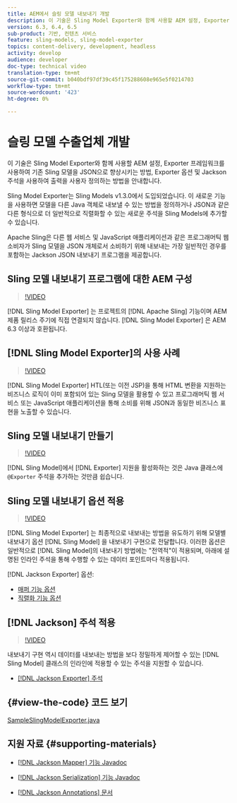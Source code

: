 ```yaml
---
title: AEM에서 슬링 모델 내보내기 개발
description: 이 기술은 Sling Model Exporter와 함께 사용할 AEM 설정, Exporter 프레임워크를 사용하여 기존 Sling 모델을 JSON으로 향상시키는 방법, Exporter 옵션 및 Jackson 주석을 사용하여 출력을 사용자 정의하는 방법을 안내합니다.
version: 6.3, 6.4, 6.5
sub-product: 기반, 컨텐츠 서비스
feature: sling-models, sling-model-exporter
topics: content-delivery, development, headless
activity: develop
audience: developer
doc-type: technical video
translation-type: tm+mt
source-git-commit: b040bdf97df39c45f175288608e965e5f0214703
workflow-type: tm+mt
source-wordcount: '423'
ht-degree: 0%

---
```



# 슬링 모델 수출업체 개발

이 기술은 Sling Model Exporter와 함께 사용할 AEM 설정, Exporter 프레임워크를 사용하여 기존 Sling 모델을 JSON으로 향상시키는 방법, Exporter 옵션 및 Jackson 주석을 사용하여 출력을 사용자 정의하는 방법을 안내합니다.

Sling Model Exporter는 Sling Models v1.3.0에서 도입되었습니다. 이 새로운 기능을 사용하면 모델을 다른 Java 객체로 내보낼 수 있는 방법을 정의하거나 JSON과 같은 다른 형식으로 더 일반적으로 직렬화할 수 있는 새로운 주석을 Sling Models에 추가할 수 있습니다.

Apache Sling은 다른 웹 서비스 및 JavaScript 애플리케이션과 같은 프로그래머틱 웹 소비자가 Sling 모델을 JSON 개체로서 소비하기 위해 내보내는 가장 일반적인 경우를 포함하는 Jackson JSON 내보내기 프로그램을 제공합니다.

## Sling 모델 내보내기 프로그램에 대한 AEM 구성

>[!VIDEO](https://video.tv.adobe.com/v/16862/?quality=12&learn=on)

[!DNL Sling Model Exporter] 는 프로젝트의  [!DNL Apache Sling] 기능이며 AEM 제품 릴리스 주기에 직접 연결되지 않습니다. [!DNL Sling Model Exporter] 은 AEM 6.3 이상과 호환됩니다.

## [!DNL Sling Model Exporter]의 사용 사례

>[!VIDEO](https://video.tv.adobe.com/v/16863/?quality=12&learn=on)

[!DNL Sling Model Exporter] HTL(또는 이전 JSP)을 통해 HTML 변환을 지원하는 비즈니스 로직이 이미 포함되어 있는 Sling 모델을 활용할 수 있고 프로그래머틱 웹 서비스 또는 JavaScript 애플리케이션을 통해 소비를 위해 JSON과 동일한 비즈니스 표현을 노출할 수 있습니다.

## Sling 모델 내보내기 만들기

>[!VIDEO](https://video.tv.adobe.com/v/16864/?quality=12&learn=on)

[!DNL Sling Model]에서 [!DNL Exporter] 지원을 활성화하는 것은 Java 클래스에 `@Exporter` 주석을 추가하는 것만큼 쉽습니다.

## Sling 모델 내보내기 옵션 적용

>[!VIDEO](https://video.tv.adobe.com/v/16865/?quality=12&learn=on)

[!DNL Sling Model Exporter] 는 최종적으로 내보내는 방법을 유도하기 위해 모델별 내보내기 옵션 [!DNL Sling Model] 을 내보내기 구현으로 전달합니다. 이러한 옵션은 일반적으로 [!DNL Sling Model]의 내보내기 방법에는 &quot;전역적&quot;이 적용되며, 아래에 설명된 인라인 주석을 통해 수행할 수 있는 데이터 포인트마다 적용됩니다.

[!DNL Jackson Exporter] 옵션:

* [매퍼 기능 옵션](https://static.javadoc.io/com.fasterxml.jackson.core/jackson-databind/2.8.5/com/fasterxml/jackson/databind/MapperFeature.html)
* [직렬화 기능 옵션](https://static.javadoc.io/com.fasterxml.jackson.core/jackson-databind/2.8.5/com/fasterxml/jackson/databind/SerializationFeature.html)

## [!DNL Jackson] 주석 적용

>[!VIDEO](https://video.tv.adobe.com/v/16866/?quality=12&learn=on)

내보내기 구현 역시 데이터를 내보내는 방법을 보다 정밀하게 제어할 수 있는 [!DNL Sling Model] 클래스의 인라인에 적용할 수 있는 주석을 지원할 수 있습니다.

* [[!DNL Jackson Exporter] 주석](https://github.com/FasterXML/jackson-annotations/wiki/Jackson-Annotations)

## {#view-the-code} 코드 보기

[SampleSlingModelExporter.java](https://github.com/Adobe-Consulting-Services/acs-aem-samples/blob/master/core/src/main/java/com/adobe/acs/samples/models/SampleSlingModelExporter.java)

## 지원 자료 {#supporting-materials}

* [[!DNL Jackson Mapper] 기능 Javadoc](https://static.javadoc.io/com.fasterxml.jackson.core/jackson-databind/2.8.5/com/fasterxml/jackson/databind/MapperFeature.html)
* [[!DNL Jackson Serialization] 기능 Javadoc](https://static.javadoc.io/com.fasterxml.jackson.core/jackson-databind/2.8.5/com/fasterxml/jackson/databind/SerializationFeature.html)

* [[!DNL Jackson Annotations] 문서](https://github.com/FasterXML/jackson-annotations/wiki/Jackson-Annotations)
